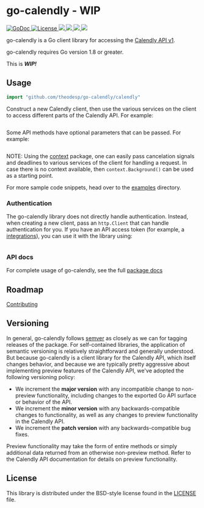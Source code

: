 # go-calendly - WIP #

<a href="https://godoc.org/github.com/theodesp/go-calendly/calendly">
<img src="https://godoc.org/github.com/theodesp/go-calendly/calendly?status.svg" alt="GoDoc">
</a>

<a href="https://opensource.org/licenses/Apache-2.0">
<img src="https://img.shields.io/badge/License-Apache%202.0-blue.svg" alt="License"/>
</a>

<a href="https://travis-ci.org/theodesp/go-calendly" rel="nofollow">
<img src="https://travis-ci.org/theodesp/go-calendly.svg?branch=master" />
</a>

<a href="https://ci.appveyor.com/project/theodesp/go-calendly" rel="nofollow">
<img src="https://ci.appveyor.com/api/projects/status/ytwi6bn3ai6tmd7i/branch/master?svg=true" />
</a>

<a href="https://codecov.io/gh/theodesp/go-calendly">
  <img src="https://codecov.io/gh/theodesp/go-calendly/branch/master/graph/badge.svg" />
</a>

<a href="https://goreportcard.com/report/github.com/theodesp/go-calendly">
  <img src="https://goreportcard.com/badge/github.com/theodesp/go-calendly" />
</a>

go-calendly is a Go client library for accessing the [Calendly API v1](https://developer.calendly.com/docs/getting-started).

go-calendly requires Go version 1.8 or greater.


This is ***WIP!***


## Usage ##

```go
import "github.com/theodesp/go-calendly/calendly"
```

Construct a new Calendly client, then use the various services on the client to
access different parts of the Calendly API. For example:

```go

```

Some API methods have optional parameters that can be passed. For example:

```go

```

NOTE: Using the [context](https://godoc.org/context) package, one can easily
pass cancelation signals and deadlines to various services of the client for
handling a request. In case there is no context available, then `context.Background()`
can be used as a starting point.

For more sample code snippets, head over to the
[examples](https://github.com/theodesp/go-calendly/tree/master/examples) directory.

### Authentication ###

The go-calendly library does not directly handle authentication. Instead, when
creating a new client, pass an `http.Client` that can handle authentication for
you. If you have an API access token (for example, a [integrations](https://calendly.com/integrations)), you can use it with the library using:

```go

```


### API docs ###

For complete usage of go-calendly, see the full [package docs](https://godoc.org/github.com/theodesp/go-calendly/calendly])

[Calendly API]: https://developer.calendly.com/docs/getting-started

## Roadmap ##

[Contributing](./CONTRIBUTING)

## Versioning ##

In general, go-calendly follows [semver](https://semver.org/) as closely as we
can for tagging releases of the package. For self-contained libraries, the
application of semantic versioning is relatively straightforward and generally
understood. But because go-calendly is a client library for the Calendly API, which
itself changes behavior, and because we are typically pretty aggressive about
implementing preview features of the Calendly API, we've adopted the following
versioning policy:

* We increment the **major version** with any incompatible change to
	non-preview functionality, including changes to the exported Go API surface
	or behavior of the API.
* We increment the **minor version** with any backwards-compatible changes to
	functionality, as well as any changes to preview functionality in the Calendly
	API.
* We increment the **patch version** with any backwards-compatible bug fixes.

Preview functionality may take the form of entire methods or simply additional
data returned from an otherwise non-preview method. Refer to the Calendly API
documentation for details on preview functionality.

## License ##

This library is distributed under the BSD-style license found in the [LICENSE](./LICENSE)
file.